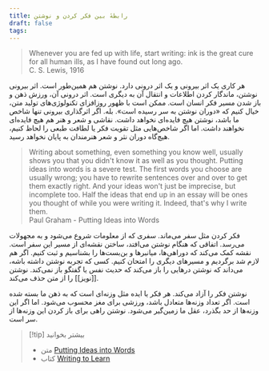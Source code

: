 ```yaml
---
title: رابطهٔ بین فکر کردن و نوشتن
draft: false
tags:
---
```

<blockquote class="english-blockquote">Whenever you are fed up with life, start writing: ink is the great cure for all human ills, as I have found out long ago.<footer class="english-footer">C. S. Lewis, 1916</footer></blockquote>


هر کاری یک اثر بیرونی و یک اثر درونی دارد. نوشتن هم همین‌طور است. اثر بیرونی نوشتن، ماندگار کردن اطلاعات و انتقال آن به دیگری است. اثر درونی آن، ورزش ذهن و باز شدن مسیر فکر انسان است. ممکن است با ظهور روزافزای تکنولوژی‌های تولید متن، خیال کنیم که «دوران نوشتن به سر رسیده است». بله. اگر اثرگذاری بیرونی تنها شاخص ما باشد، نوشتن هیچ فایده‌ای نخواهد داشت. نقاشی و شعر و هنر هم هیچ فایده‌ای نخواهند داشت. اما اگر شاخص‌هایی مثل تقویت فکر یا لطافت طبعی را لحاظ کنیم، هیچ‌گاه دوران نثر و شعر هنرمندان به پایان نخواهد رسید.

<blockquote class="english-blockquote">Writing about something, even something you know well, usually shows you that you didn't know it as well as you thought. Putting ideas into words is a severe test. The first words you choose are usually wrong; you have to rewrite sentences over and over to get them exactly right. And your ideas won't just be imprecise, but incomplete too. Half the ideas that end up in an essay will be ones you thought of while you were writing it. Indeed, that's why I write them.<footer class="english-footer">Paul Graham - Putting Ideas into Words</footer></blockquote>


فکر کردن مثل سفر می‌ماند. سفری که از معلومات شروع می‌شود و به مجهولات می‌رسد. اتفاقی که هنگام نوشتن می‌افتد، ساختن نقشه‌ای از مسیر این سفر است. نقشه کمک می‌کند که دوراهی‌ها، میانبرها و بن‌بست‌ها را بشناسیم و ثبت کنیم. اگر هم لازم شد برگردیم و مسیرهای دیگری را امتحان کنیم. کسی که تجربه نوشتن داشته باشه، می‌داند که نوشتن درهایی را باز می‌کند که حدیث نفس یا گفتگو باز نمی‌کند. نوشتن [[نویز]] را از متن حذف می‌کند.

نوشتن فکر را آزاد می‌کند. هر فکر یا ایده مثل وزنه‌ای است که به ذهن ما بسته شده است. اگر تعداد وزنه‌ها متعادل باشد، ورزشی برای مغز محسوب می‌شود. اما اگر این وزنه‌ها از حد بگذرد، عقل ما زمین‌گیر می‌شود. نوشتن راهی برای باز کردن این وزنه‌ها از سر است.

> [!tip] بیشتر بخوانید
> - متن [Putting Ideas into Words](https://paulgraham.com/words.html)
> - کتاب [Writing to Learn](https://www.amazon.com/Writing-Learn-William-Zinsser/dp/0062720406)